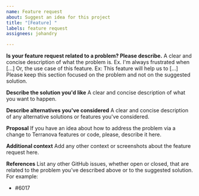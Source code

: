 ```yaml
---
name: Feature request
about: Suggest an idea for this project
title: "[Feature] "
labels: feature request
assignees: johandry

---
```


**Is your feature request related to a problem? Please describe.**
A clear and concise description of what the problem is. Ex. I'm always frustrated when [...]
Or, the use case of this feature. Ex: This feature will help us to [...]
Please keep this section focused on the problem and not on the suggested solution.

**Describe the solution you'd like**
A clear and concise description of what you want to happen.

**Describe alternatives you've considered**
A clear and concise description of any alternative solutions or features you've considered.

**Proposal**
If you have an idea about how to address the problem via a change to Terranova features or code, please, describe it here.

**Additional context**
Add any other context or screenshots about the feature request here.

**References**
List any other GitHub issues, whether open or closed, that are related to the problem you've described above or to the suggested solution. For example:

- #6017
